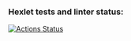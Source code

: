 ### Hexlet tests and linter status:
[![Actions Status](https://github.com/Mark-Gruzdov/backend-project-44/actions/workflows/hexlet-check.yml/badge.svg)](https://github.com/Mark-Gruzdov/backend-project-44/actions)